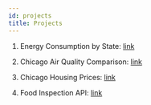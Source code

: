 ```yaml
---
id: projects
title: Projects
---
```


1. Energy Consumption by State: [link](https://github.com/dtmlinh/Energy-Search-Tool)

2. Chicago Air Quality Comparison: [link](https://github.com/dtmlinh/Air-Quality-Tool)

3. Chicago Housing Prices: [link](https://github.com/dtmlinh/ml-project)

4. Food Inspection API: [link](https://github.com/dtmlinh/food_inspection)
